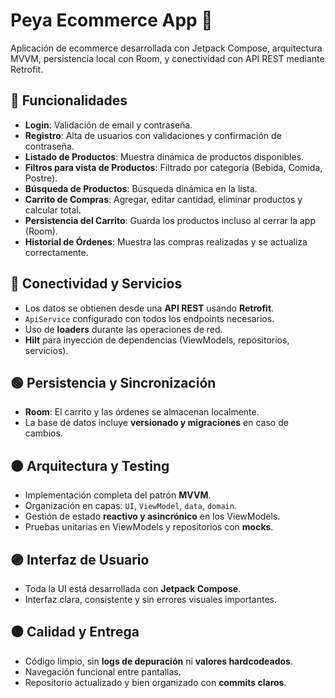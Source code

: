 # Peya Ecommerce App 🛒

Aplicación de ecommerce desarrollada con Jetpack Compose, arquitectura MVVM, persistencia local con Room, y conectividad con API REST mediante Retrofit.

## 🔶 Funcionalidades

- **Login**: Validación de email y contraseña.
- **Registro**: Alta de usuarios con validaciones y confirmación de contraseña.
- **Listado de Productos**: Muestra dinámica de productos disponibles.
- **Filtros para vista de Productos**: Filtrado por categoría (Bebida, Comida, Postre).
- **Búsqueda de Productos**: Búsqueda dinámica en la lista.
- **Carrito de Compras**: Agregar, editar cantidad, eliminar productos y calcular total.
- **Persistencia del Carrito**: Guarda los productos incluso al cerrar la app (Room).
- **Historial de Órdenes**: Muestra las compras realizadas y se actualiza correctamente.

## 🔷 Conectividad y Servicios

- Los datos se obtienen desde una **API REST** usando **Retrofit**.
- `ApiService` configurado con todos los endpoints necesarios.
- Uso de **loaders** durante las operaciones de red.
- **Hilt** para inyección de dependencias (ViewModels, repositorios, servicios).

## 🟢 Persistencia y Sincronización

- **Room**: El carrito y las órdenes se almacenan localmente.
- La base de datos incluye **versionado y migraciones** en caso de cambios.

## 🟠 Arquitectura y Testing

- Implementación completa del patrón **MVVM**.
- Organización en capas: `UI`, `ViewModel`, `data`, `domain`.
- Gestión de estado **reactivo y asincrónico** en los ViewModels.
- Pruebas unitarias en ViewModels y repositorios con **mocks**.

## 🟣 Interfaz de Usuario

- Toda la UI está desarrollada con **Jetpack Compose**.
- Interfaz clara, consistente y sin errores visuales importantes.

## ⚫ Calidad y Entrega

- Código limpio, sin **logs de depuración** ni **valores hardcodeados**.
- Navegación funcional entre pantallas.
- Repositorio actualizado y bien organizado con **commits claros**.

